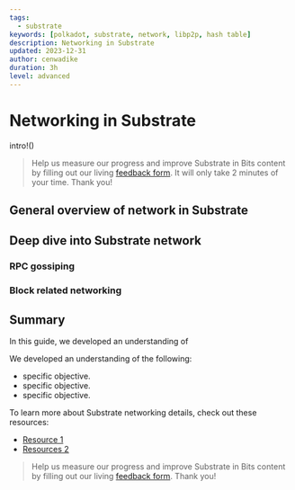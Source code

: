 ```yaml
---
tags:
  - substrate
keywords: [polkadot, substrate, network, libp2p, hash table]
description: Networking in Substrate
updated: 2023-12-31
author: cenwadike
duration: 3h
level: advanced
---
```


# Networking in Substrate

intro!()

>Help us measure our progress and improve Substrate in Bits content by filling
out our living [feedback form](https://airtable.com/shr7CrrZ5zqlhWEUD).
It will only take 2 minutes of your time. Thank you!

## General overview of network in Substrate

## Deep dive into Substrate network

### RPC gossiping

### Block related networking

## Summary

In this guide, we developed an understanding of <primary learning objective>

We developed an understanding of the following:

- specific objective.
- specific objective.
- specific objective.

To learn more about Substrate networking details, check out these
resources:

- [Resource 1](https://)
- [Resources 2](https://)

>Help us measure our progress and improve Substrate in Bits content by filling
out our living [feedback form](https://airtable.com/shr7CrrZ5zqlhWEUD).
Thank you!

